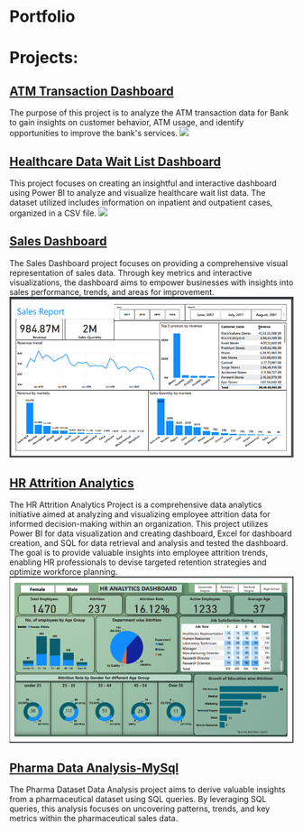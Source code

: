 # Portfolio
# Projects:
## [ATM Transaction Dashboard](https://github.com/manisha23das/ATM-Transaction-Dashboard)
The purpose of this project is to analyze the ATM transaction data for Bank to gain insights on customer behavior, ATM usage, and identify opportunities to improve the bank's services. ![]([Images/Atm.png](https://github.com/manisha23das/Portfolio/blob/main/Atm.png))
## [Healthcare Data Wait List Dashboard](https://github.com/manisha23das/Healthcare-Data-Wait-List-Dashboard)
This project focuses on creating an insightful and interactive dashboard using Power BI to analyze and visualize healthcare wait list data. The dataset utilized includes information on inpatient and outpatient cases, organized in a CSV file. ![]([Images/Healthcare.png](https://github.com/manisha23das/Portfolio/blob/main/Atm.png))
## [Sales Dashboard](https://github.com/manisha23das/Sales-Dashboard)
The Sales Dashboard project focuses on providing a comprehensive visual representation of sales data. Through key metrics and interactive visualizations, the dashboard aims to empower businesses with insights into sales performance, trends, and areas for improvement. ![](Images/Sales.png)
## [HR Attrition Analytics](https://github.com/manisha23das/HR-Analytics)
The HR Attrition Analytics Project is a comprehensive data analytics initiative aimed at analyzing and visualizing employee attrition data for informed decision-making within an organization. This project utilizes Power BI for data visualization and creating dashboard, Excel for dashboard creation, and SQL for data retrieval and analysis and tested the dashboard. The goal is to provide valuable insights into employee attrition trends, enabling HR professionals to devise targeted retention strategies and optimize workforce planning. ![](Images/HR.png)
## [Pharma Data Analysis-MySql](https://github.com/manisha23das/Pharma-Data-Analysis--MYSQL)
The Pharma Dataset Data Analysis project aims to derive valuable insights from a pharmaceutical dataset using SQL queries. By leveraging SQL queries, this analysis focuses on uncovering patterns, trends, and key metrics within the pharmaceutical sales data.
